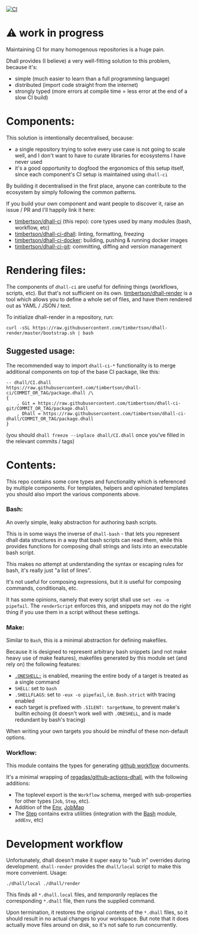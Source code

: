 <!--
  **NOTE**: this file is generated by `dhall-render`.
  You should NOT edit it manually, your changes will be lost.
-->

[![CI](https://github.com/timbertson/dhall-ci/workflows/CI/badge.svg)](https://github.com/timbertson/dhall-ci/actions?query=workflow%3ACI+branch%3Amaster)

# :warning: work in progress

Maintaining CI for many homogenous repositories is a huge pain.

Dhall provides (I believe) a very well-fitting solution to this problem, because it's:

 - simple (much easier to learn than a full programming language)
 - distributed (import code straight from the internet)
 - strongly typed (more errors at compile time = less error at the end of a slow CI build)

# Components:

This solution is intentionally decentralised, because:

 - a single repository trying to solve every use case is not going to scale well, and I don't want to have to curate libraries for ecosystems I have never used
 - it's a good opportunity to dogfood the ergonomics of this setup itself, since each component's CI setup is maintained using `dhall-ci`

By building it decentralised in the first place, anyone can contribute to the ecosystem by simply following the common patterns.

If you build your own component and want people to discover it, raise an issue / PR and I'll happily link it here:

- [timbertson/dhall-ci](https://github.com/timbertson/dhall-ci) (this repo): core types used by many modules (bash, workflow, etc)
- [timbertson/dhall-ci-dhall](https://github.com/timbertson/dhall-ci-dhall): linting, formatting, freezing
- [timbertson/dhall-ci-docker](https://github.com/timbertson/dhall-ci-docker): building, pushing & running docker images
- [timbertson/dhall-ci-git](https://github.com/timbertson/dhall-ci-git): committing, diffing and version management

# Rendering files:

The components of `dhall-ci` are useful for defining things (workflows, scripts, etc). But that's not sufficient on its own. [timbertson/dhall-render](https://github.com/timbertson/dhall-render) is a tool which allows you to define a whole set of files, and have them rendered out as YAML / JSON / text.

To initialize dhall-render in a repository, run:

```
curl -sSL https://raw.githubusercontent.com/timbertson/dhall-render/master/bootstrap.sh | bash
```

## Suggested usage:

The recommended way to import `dhall-ci-*` functionality is to merge additional components on top of the base CI package, like this:

```dhall
-- dhall/CI.dhall
https://raw.githubusercontent.com/timbertson/dhall-ci/COMMIT_OR_TAG/package.dhall /\
{
	, Git = https://raw.githubusercontent.com/timbertson/dhall-ci-git/COMMIT_OR_TAG/package.dhall
	, Dhall = https://raw.githubusercontent.com/timbertson/dhall-ci-dhall/COMMIT_OR_TAG/package.dhall
}
```

(you should `dhall freeze --inplace dhall/CI.dhall` once you've filled in the relevant commits / tags)

# Contents:

This repo contains some core types and functionality which is referenced by multiple components. For templates, helpers and opinionated templates you should also import the various components above.

### Bash:

An overly simple, leaky abstraction for authoring bash scripts.

This is in some ways the inverse of `dhall-bash` - that lets you represent dhall data structures in a way that bash scripts can read them, while this provides functions for composing dhall strings and lists into an executable bash script.

This makes no attempt at understanding the syntax or escaping rules for bash, it's really just "a list of lines".

It's not useful for composing expressions, but it _is_ useful for composing commands, conditionals, etc.

It has some opinions, namely that every script shall use `set -eu -o pipefail`. The `renderScript` enforces this, and snippets may not do the right thing if you use them in a script without these settings.

### Make:

Similar to `Bash`, this is a minimal abstraction for defining makefiles.

Because it is designed to represent arbitrary bash snippets (and not make heavy use of make features), makefiles generated by this module set (and rely on) the following features:

 - [`.ONESHELL:`](https://www.gnu.org/software/make/manual/html_node/One-Shell.html) is enabled, meaning the entire body of a target is treated as a single command
 - `SHELL`: set to `bash`
 - `.SHELLFLAGS`: set to `-eux -o pipefail`, i.e. `Bash.strict` with tracing enabled
 - each target is prefixed with `.SILENT: targetName`, to prevent make's builtin echoing (it doesn't work well with `.ONESHELL`, and is made redundant by bash's tracing)

When writing your own targets you should be mindful of these non-default options.

### Workflow:

This module contains the types for generating [github workflow](https://help.github.com/en/actions/reference/workflow-syntax-for-github-actions) documents.

It's a minimal wrapping of [regadas/github-actions-dhall](https://github.com/regadas/github-actions-dhall), with the following additions:

 - The toplevel export is the `Workflow` schema, merged with sub-properties for other types (`Job`, `Step`, etc).
 - Addition of the [Env](./Env.dhall), [JobMap](./JobMap.dhall)
 - The [Step](./Step.dhall) contains extra utilities (integration with the [Bash](../Bash/) module, `addEnv`, etc)

# Development workflow

Unfortunately, dhall doesn't make it super easy to "sub in" overrides during development. `dhall-render` provides the `dhall/local` script to make this more convenient. Usage:

```
./dhall/local ./dhall/render
```

This finds all `*.dhall.local` files, and _temporarily_ replaces the corresponding `*.dhall` file, then runs the supplied command.

Upon termination, it restores the original contents of the `*.dhall` files, so it should result in no actual changes to your workspace.
But note that it does actually move files around on disk, so it's not safe to run concurrently.
